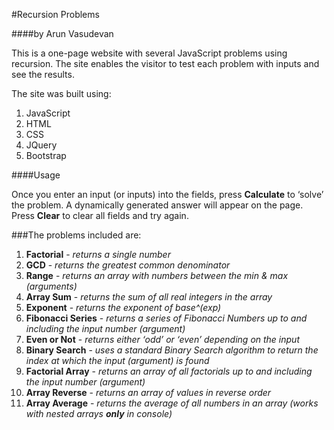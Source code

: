 #Recursion Problems

####by Arun Vasudevan

This is a one-page website with several JavaScript problems using recursion. The site enables the visitor to test each problem with inputs and see the results.

The site was built using:

1. JavaScript
2. HTML
3. CSS
4. JQuery
5. Bootstrap

####Usage

Once you enter an input (or inputs) into the fields, press **Calculate** to ‘solve’ the problem. A dynamically generated answer will appear on the page. Press **Clear** to clear all fields and try again.

###The problems included are:

1. **Factorial** - _returns a single number_
2. **GCD** - _returns the greatest common denominator_
3. **Range** - _returns an array with numbers between the min & max (arguments)_
4. **Array Sum** - _returns the sum of all real integers in the array_
5. **Exponent** - _returns the exponent of base^(exp)_
6. **Fibonacci Series** - _returns a series of Fibonacci Numbers up to and including the input number (argument)_
7. **Even or Not** - _returns either ‘odd’ or ‘even’ depending on the input_
8. **Binary Search** - _uses a standard Binary Search algorithm to return the index at which the input (argument) is found_
9. **Factorial Array** - _returns an array of all factorials up to and including the input number (argument)_
10. **Array Reverse** - _returns an array of values in reverse order_
11. **Array Average** - _returns the average of all numbers in an array (works with nested arrays **only** in console)_